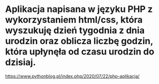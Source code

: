 # Aplikacja napisana w języku PHP z wykorzystaniem html/css, która wyszukuję dzień tygodnia z dnia urodzin oraz oblicza liczbę godzin, która upłynęła od czasu urodzin do dzisiaj.


https://www.pythonblog.pl/index.php/2020/07/22/php-aplikacja/

